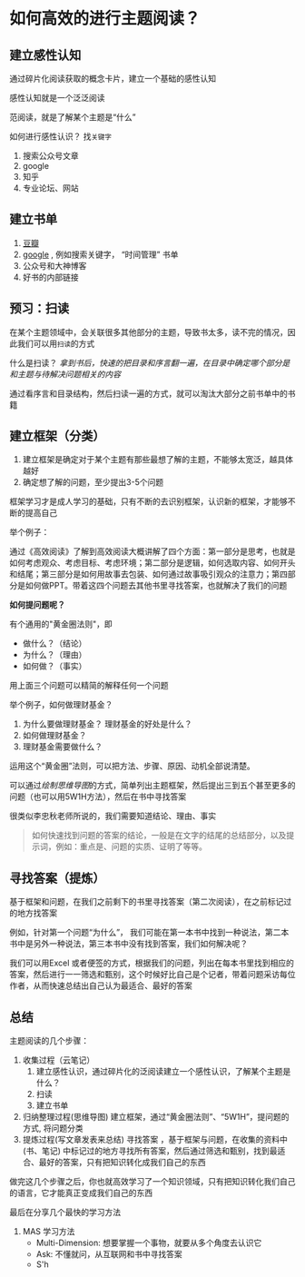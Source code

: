 # 如何高效的进行主题阅读？

## 建立感性认知

通过碎片化阅读获取的概念卡片，建立一个基础的感性认知

感性认知就是一个泛泛阅读

范阅读，就是了解某个主题是“什么”

如何进行感性认识？ 找`关键字`

1. 搜索公众号文章
2. google
3. 知乎
4. 专业论坛、网站

## 建立书单

1. [豆瓣](https://book.douban.com/)
2. [google](https://www.google.com/) , 例如搜索关键字， “时间管理”  书单
3. 公众号和大神博客
4. 好书的内部链接

## 预习：扫读

在某个主题领域中，会关联很多其他部分的主题，导致书太多，读不完的情况，因此我们可以用`扫读`的方式

什么是扫读？ 
*拿到书后，快速的把目录和序言翻一遍，在目录中确定哪个部分是和主题与待解决问题相关的内容*

通过看序言和目录结构，然后扫读一遍的方式，就可以淘汰大部分之前书单中的书籍

## 建立框架（分类）

1. 建立框架是确定对于某个主题有那些最想了解的主题，不能够太宽泛，越具体越好
2. 确定想了解的问题，至少提出3-5个问题

框架学习才是成人学习的基础，只有不断的去识别框架，认识新的框架，才能够不断的提高自己

举个例子：

通过《高效阅读》了解到高效阅读大概讲解了四个方面：第一部分是思考，也就是如何考虑观众、考虑目标、考虑环境；第二部分是逻辑，如何选取内容、如何开头和结尾；第三部分是如何用故事去包装、如何通过故事吸引观众的注意力；第四部分是如何做PPT。带着这四个问题去其他书里寻找答案，也就解决了我们的问题

**如何提问题呢？**

有个通用的"黄金圈法则"，即

* 做什么？（结论）
* 为什么？（理由）
* 如何做？（事实）

用上面三个问题可以精简的解释任何一个问题

举个例子，如何做理财基金？

1. 为什么要做理财基金？ 理财基金的好处是什么？
2. 如何做理财基金？
3. 理财基金需要做什么？

运用这个“黄金圈”法则，可以把方法、步骤、原因、动机全部说清楚。

可以通过*绘制思维导图*的方式，简单列出主题框架，然后提出三到五个甚至更多的问题（也可以用5W1H方法），然后在书中寻找答案

很类似李忠秋老师所说的，我们需要知道结论、理由、事实

> 如何快速找到问题的答案的结论，一般是在文字的结尾的总结部分，以及提示词，例如：重点是、问题的实质、证明了等等。


## 寻找答案（提炼）

基于框架和问题，在我们之前剩下的书里寻找答案（第二次阅读），在之前标记过的地方找答案

例如，针对第一个问题“为什么”， 我们可能在第一本书中找到一种说法，第二本书中是另外一种说法，第三本书中没有找到答案，我们如何解决呢？

我们可以用Excel 或者便签的方式，根据我们的问题，列出在每本书里找到相应的答案，然后进行一一筛选和甄别，这个时候好比自己是个记者，带着问题采访每位作者，从而快速总结出自己认为最适合、最好的答案

## 总结

主题阅读的几个步骤：

1. 收集过程（云笔记）
	1. 建立感性认识，通过碎片化的泛阅读建立一个感性认识，了解某个主题是什么？
	2. 扫读
	3. 建立书单
2. 归纳整理过程(思维导图)
	建立框架，通过“黄金圈法则”、“5W1H”，提问题的方式, 将问题分类
3. 提炼过程(写文章发表来总结)
	寻找答案 ，基于框架与问题，在收集的资料中(书、笔记) 中标记过的地方寻找所有答案，然后通过筛选和甄别，找到最适合、最好的答案，只有把知识转化成我们自己的东西

做完这几个步骤之后，你也就高效学习了一个知识领域，只有把知识转化我们自己的语言，它才能真正变成我们自己的东西

最后在分享几个最快的学习方法

1. MAS 学习方法
	* Multi-Dimension: 想要掌握一个事物，就要从多个角度去认识它
	* Ask: 不懂就问，从互联网和书中寻找答案
	* S'h







<!--stackedit_data:
eyJoaXN0b3J5IjpbOTE2MDQ3NjYyLDIxMTc4NzMwMjksMjAzND
gwNjA4MiwxNTUzODYyNTEsMTU3MDMzOTIxOSwtMTgwNjI0NzYw
OCwxNTE4OTc2NzI2XX0=
-->
